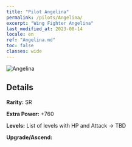 ```yaml
---
title: "Pilot Angelina"
permalink: /pilots/Angelina/
excerpt: "Wing Fighter Angelina"
last_modified_at: 2023-08-14
locale: en
ref: "Angelina.md"
toc: false
classes: wide
---
```



 ![Angelina](/images/pilots/aviator_piece_5002.png)

## Details

 **Rarity:** SR 

 **Extra Power:** +760 

 **Levels:**  List of levels with HP and Attack -> TBD

 **Upgrade/Ascend:**  


